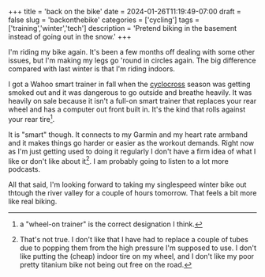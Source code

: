 +++
title = 'back on the bike'
date = 2024-01-26T11:19:49-07:00
draft = false
slug = 'backonthebike'
categories = ['cycling']
tags = ['training','winter','tech']
description = 'Pretend biking in the basement instead of going out in the snow.'
+++

I'm riding my bike again. It's been a few months off dealing with some other issues, but I'm making my legs go 'round in circles again. The big difference compared with last winter is that I'm riding indoors.

I got a Wahoo smart trainer in fall when the [cyclocross](../tags/cx/) season was getting smoked out and it was dangerous to go outside and breathe heavily. It was heavily on sale because it isn't a full-on smart trainer that replaces your rear wheel and has a computer out front built in. It's the kind that rolls against your rear tire[^1]. 

[^1]: a "wheel-on trainer" is the correct designation I think.

It is "smart" though. It connects to my Garmin and my heart rate armband and it makes things go harder or easier as the workout demands. Right now as I'm just getting used to doing it regularly I don't have a firm idea of what I like or don't like about it[^2]. I am probably going to listen to a lot more podcasts.

[^2]: That's not true. I don't like that I have had to replace a couple of tubes due to popping them from the high pressure I'm supposed to use. I don't like putting the (cheap) indoor tire on my wheel, and I don't like my poor pretty titanium bike not being out free on the road.

All that said, I'm looking forward to taking my singlespeed winter bike out thtough the river valley for a couple of hours tomorrow. That feels a bit more like real biking.